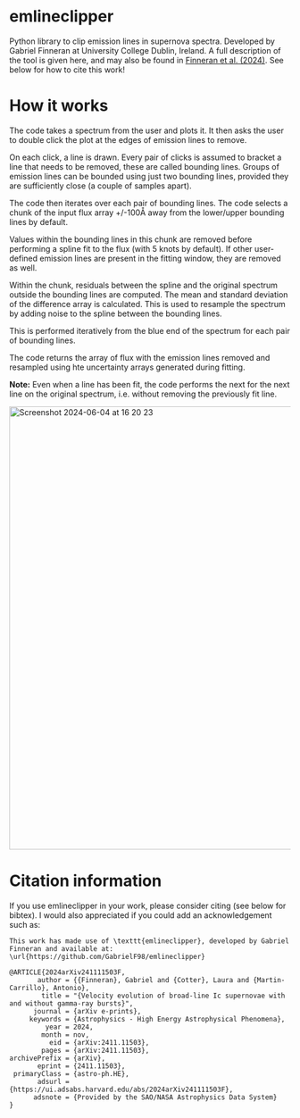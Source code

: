 # emlineclipper
Python library to clip emission lines in supernova spectra. Developed by Gabriel Finneran at University College Dublin, Ireland. A full description of the tool is given here, and may also be found in [Finneran et al. (2024)](https://arxiv.org/abs/2411.11503). See below for how to cite this work!

# How it works
The code takes a spectrum from the user and plots it. It then asks the user to double click the plot at the edges of emission lines to remove.

On each click, a line is drawn. Every pair of clicks is assumed to bracket a line that needs to be removed, these are called bounding lines. Groups of emission lines can be bounded using just two bounding lines, provided they are sufficiently close (a couple of samples apart).

The code then iterates over each pair of bounding lines. The code selects a chunk of the input flux array +/-100Å away from the lower/upper bounding lines by default.

Values within the bounding lines in this chunk are removed before performing a spline fit to the flux (with 5 knots by default). If other user-defined emission lines are present in the fitting window, they are removed as well. 

Within the chunk, residuals between the spline and the original spectrum outside the bounding lines are computed. The mean and standard deviation of the difference array is calculated. This is used to resample the spectrum by adding noise to the spline between the bounding lines.

This is performed iteratively from the blue end of the spectrum for each pair of bounding lines.

The code returns the array of flux with the emission lines removed and resampled using hte uncertainty arrays generated during fitting.

**Note:** Even when a line has been fit, the code performs the next for the next line on the original spectrum, i.e. without removing the previously fit line.

<img width="794" alt="Screenshot 2024-06-04 at 16 20 23" src="https://github.com/GabrielF98/emlineclipper/assets/72733933/6f2493ba-fcb4-46dc-844a-20ee08509644">

# Citation information
If you use emlineclipper in your work, please consider citing  (see below for bibtex). I would also appreciated if you could add an acknowledgement such as:

```
This work has made use of \texttt{emlineclipper}, developed by Gabriel Finneran and available at: \url{https://github.com/GabrielF98/emlineclipper}
```

```
@ARTICLE{2024arXiv241111503F,
       author = {{Finneran}, Gabriel and {Cotter}, Laura and {Martin-Carrillo}, Antonio},
        title = "{Velocity evolution of broad-line Ic supernovae with and without gamma-ray bursts}",
      journal = {arXiv e-prints},
     keywords = {Astrophysics - High Energy Astrophysical Phenomena},
         year = 2024,
        month = nov,
          eid = {arXiv:2411.11503},
        pages = {arXiv:2411.11503},
archivePrefix = {arXiv},
       eprint = {2411.11503},
 primaryClass = {astro-ph.HE},
       adsurl = {https://ui.adsabs.harvard.edu/abs/2024arXiv241111503F},
      adsnote = {Provided by the SAO/NASA Astrophysics Data System}
}
```
